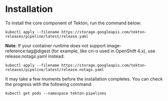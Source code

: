 # Installation

To install the core component of Tekton, run the command below:

`kubectl apply --filename https://storage.googleapis.com/tekton-releases/pipeline/latest/release.yaml`

__Note__: If your container runtime does not support image-reference:tag@digest (for example, like cri-o used in OpenShift 4.x), use release.notags.yaml instead:

`kubectl apply --filename https://storage.googleapis.com/tekton-releases/pipeline/latest/release.notags.yaml`

It may take a few moments before the installation completes. You can check the progress with the following command:

`kubectl get pods --namespace tekton-pipelines`
